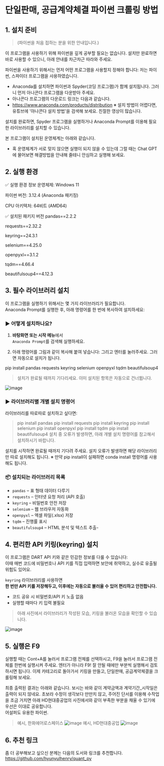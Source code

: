 # 단일판매, 공급계약체결 파이썬 크롤링 방법

## 1. 설치 준비

> (파이썬을 처음 접하는 분을 위한 안내입니다.)

이 프로그램을 사용하기 위해 파이썬을 깊게 공부할 필요는 없습니다.
설치만 완료하면 바로 사용할 수 있으니, 아래 안내를 차근차근 따라와 주세요.   

파이썬을 사용하기 위해서는 먼저 어떤 프로그램을 사용할지 정해야 합니다: 저는 파이썬, 스파이더 프로그램을 사용하였습니다. 

- Anaconda를 설치하면 파이썬과 Spyder(코딩 프로그램)가 함께 설치됩니다. 그러니 먼저 아나콘다 프로그램을 다운받아 주세요.
- 아나콘다 프로그램의 다운로드 링크는 다음과 같습니다.
- https://www.anaconda.com/products/distribution
※ 설치 방법이 어렵다면, 유튜브에 '아나콘다 설치 방법'을 검색해 보세요. 친절한 영상이 많습니다.

설치를 완료하면, Spyder 프로그램을 실행하거나 Anaconda Prompt를 이용해 필요한 라이브러리를 설치할 수 있습니다.

본 프로그램이 설치된 운영체계는 아래와 같습니다.
- 혹 운영체계가 서로 맞지 않으면 실행이 되지 않을 수 있는데 그럴 때는 Chat GPT에 물어보면 해결방법을 안내해 줄테니 안심하고 실행해 보세요.

## 2. 실행 환경

✅ 실행 환경 정보
운영체제: Windows 11

파이썬 버전: 3.12.4 (Anaconda 패키징)

CPU 아키텍처: 64비트 (AMD64)

✅ 설치된 패키지 버전
pandas==2.2.2

requests==2.32.2

keyring==24.3.1

selenium==4.25.0

openpyxl==3.1.2

tqdm==4.66.4

beautifulsoup4==4.12.3


## 3. 필수 라이브러리 설치

이 프로그램을 실행하기 위해서는 몇 가지 라이브러리가 필요합니다.  
Anaconda Prompt를 실행한 후, 아래 명령어를 한 번에 복사하여 설치하세요:

### ▶ 어떻게 설치하나요?

1. **바탕화면 또는 시작 메뉴**에서  
   `Anaconda Prompt`를 검색해 실행하세요.

2. 아래 명령어를 그림과 같이 복사해 붙여 넣습니다: 그리고 엔터를 눌러주세요. 그러면 자동으로 설치가 됩니다.  

pip install pandas requests keyring selenium openpyxl tqdm beautifulsoup4 
>
> 설치가 완료될 때까지 기다리세요.
이미 설치된 항목은 자동으로 건너뜁니다.
>
![image](https://github.com/user-attachments/assets/d43c0718-c7c1-4079-8976-139acd822ef7)

### ▶ 라이브러리별 개별 설치 명령어

라이브러리를 따로따로 설치하고 싶다면:
> pip install pandas
> pip install requests
> pip install keyring
> pip install selenium
> pip install openpyxl
> pip install tqdm
> pip install beautifulsoup4
> 설치 중 오류가 발생하면, 아래 개별 설치 명령어를 참고해서 설치하시기 바랍니다.

설치를 시작하면 완료될 때까지 기다려 주세요. 
설치 오류가 발생하면 해당 라이브러리만 따로 설치해도 됩니다.
※ 만약 pip install이 실패하면 conda install 명령어를 사용해도 됩니다.

### 📦 설치되는 라이브러리 목록

- `pandas` – 표 형태 데이터 다루기
- `requests` – 인터넷 요청 처리 (API 호출)
- `keyring` – 비밀번호 안전 저장
- `selenium` – 웹 브라우저 자동화
- `openpyxl` – 엑셀 파일(.xlsx) 저장
- `tqdm` – 진행률 표시
- `beautifulsoup4` – HTML 분석 및 텍스트 추출- 

## 4. 편리한 API 키링(keyring) 설치

이 프로그램은 DART API 키와 같은 민감한 정보를 다룰 수 있습니다:  
이때 매번 코드에 비밀번호나 API 키를 직접 입력하면 보안에 취약하고, 실수로 유출될 위험도 있어요.

`keyring` 라이브러리를 사용하면  
**한 번만 API 키를 저장해두고, 이후에는 자동으로 불러올 수 있어 편리하고 안전합니다.**

- 코드 공유 시 비밀번호/API 키 노출 없음
- 실행할 때마다 키 입력 불필요

> 아래 사진에서 라이브러리가 작성된 모습, 키링을 불러온 모습을 확인할 수 있습니다. 

![image](https://github.com/user-attachments/assets/9681d4dc-96a5-4eb3-8baf-3bad1ca1aa01)

## 5. 실행은 F9
실행할 때는 Cont+A를 눌러서 프로그램 전체를 선택하시고, F9을 눌러서 프로그램 전체를 한번에 실행시켜 주세요. 엔터가 아니라 F9! 
잘 안될 때에만 부분씩 실행해서 검토하시면 됩니다. 이제 카테고리로 돌아가서 키링을 만들고, 단일판매, 공급계약체결을 크롤링해 보세요. 


최종 출력된 결과는 아래와 같습니다. 보시는 바와 같이 계약금액과 계약기간_시작일은 출력이 되지 않네요. 초보라 수정이 생각보다 만만치 않고, 주어진 단서를 이용해 수작업을 조금 거치면 아래 HD현대중공업의 사진에서와 같이 부족한 부분을 채울 수 있기에 우선은 이대로 공유합니다.   
어설퍼도 유용한 파이썬.  
> 예시, 한화에어로스페이스
![image](https://github.com/user-attachments/assets/4751cb82-9c6a-4df7-8d4f-bd5239b47c46)
> 예시, HD현대중공업
![image](https://github.com/user-attachments/assets/5888e35c-9da0-43cc-b6cd-39d432312030)

## 6. 추천 링크 
좀 더 공부해보고 싶으신 분께는 다음의 도서와 링크를 추천합니다. 
https://github.com/hyunyulhenry/quant_py





